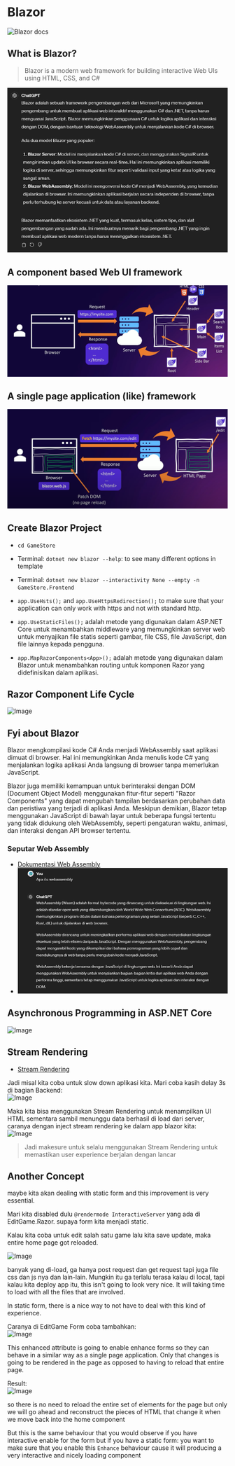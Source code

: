 # Blazor
![Blazor docs](https://dotnet.microsoft.com/en-us/apps/aspnet/web-apps/blazor)

## What is Blazor?
> Blazor is a modern web framework for building interactive Web UIs using HTML, CSS, and C#

![Image](./images/04-definition-blazor-gpt.png) 

## A component based Web UI framework
![Image](./images/02-component-based.png)

## A single page application (like) framework
![Image](./images/03-spa.png)

## Create Blazor Project
* `cd GameStore`
* Terminal: `dotnet new blazor --help`: to see many different options in template
* Terminal: `dotnet new blazor --interactivity None --empty -n GameStore.Frontend`


* `app.UseHsts();` and `app.UseHttpsRedirection();` to make sure that your application can only work with https and not with standard http.
* `app.UseStaticFiles();` adalah metode yang digunakan dalam ASP.NET Core untuk menambahkan middleware yang memungkinkan server web untuk menyajikan file statis seperti gambar, file CSS, file JavaScript, dan file lainnya kepada pengguna.
* `app.MapRazorComponents<App>();` adalah metode yang digunakan dalam Blazor untuk menambahkan routing untuk komponen Razor yang didefinisikan dalam aplikasi.


## Razor Component Life Cycle
![Image](/images/08-bout-razor-component-lifecycle.png)


## Fyi about Blazor
Blazor mengkompilasi kode C# Anda menjadi WebAssembly saat aplikasi dimuat di browser. Hal ini memungkinkan Anda menulis kode C# yang menjalankan logika aplikasi Anda langsung di browser tanpa memerlukan JavaScript.

Blazor juga memiliki kemampuan untuk berinteraksi dengan DOM (Document Object Model) menggunakan fitur-fitur seperti "Razor Components" yang dapat mengubah tampilan berdasarkan perubahan data dan peristiwa yang terjadi di aplikasi Anda. Meskipun demikian, Blazor tetap menggunakan JavaScript di bawah layar untuk beberapa fungsi tertentu yang tidak didukung oleh WebAssembly, seperti pengaturan waktu, animasi, dan interaksi dengan API browser tertentu.

### Seputar Web Assembly
* [Dokumentasi Web Assembly](https://webassembly.org/)
* ![Image](./images/05-webassembly.png)



## Asynchronous Programming in ASP.NET Core
![Image](/images/15-asynchronous.png) <br>


## Stream Rendering
* [Stream Rendering](https://chrissainty.com/blazor-in-dotnet-8-server-side-and-streaming-rendering/)

Jadi misal kita coba untuk slow down aplikasi kita. Mari coba kasih delay 3s di bagian Backend: <br>
![Image](/images/16-GamesEndpoints-be.png) <br>

Maka kita bisa menggunakan Stream Rendering untuk menampilkan UI HTML sementara sambil menunggu data berhasil di load dari server, caranya dengan inject stream rendering ke dalam app blazor kita: <br>
![Image](/images/17-streamrendering-fe.png) <br>

> Jadi makesure untuk selalu menggunakan Stream Rendering untuk memastikan user experience berjalan dengan lancar

## Another Concept
maybe kita akan dealing with static form and this improvement is very essential.

Mari kita disabled dulu `@rendermode InteractiveServer` yang ada di EditGame.Razor. supaya form kita menjadi static.

Kalau kita coba untuk edit salah satu game lalu kita save update, maka entire home page got reloaded. <br>

![Image](/images/18-static-form-network.png) <br>

banyak yang di-load, ga hanya post request dan get request tapi juga file css dan js nya dan lain-lain. Mungkin itu ga terlalu terasa kalau di local, tapi kalau kita deploy app itu, this isn't going to look very nice. It will taking time to load with all the files that are involved.

In static form, there is a nice way to not have to deal with this kind of experience.

Caranya di EditGame Form coba tambahkan: <br>
![Image](/images/19-enhanced.png)
<br>

This enhanced attribute is going to enable enhance forms so they can behave in a similar way as a single page application. Only that changes is going to be rendered in the page as opposed to having to reload that entire page.

Result: <br>
![Image](/images/20-after-enhanced.png) <br>

so there is no need to reload the entire set of elements for the page but only we will go ahead and reconstruct the pieces of HTML that change it when we move back into the home component

But this is the same behaviour that you would observe if you have interactive enable for the form but if you have a static form: you want to make sure that you enable this `Enhance` behaviour cause it will producing a very interactive and nicely loading component